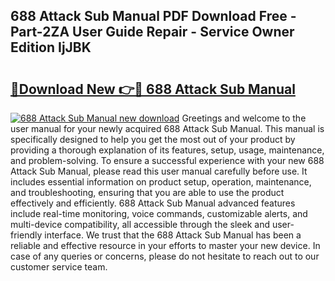 ## 688 Attack Sub Manual PDF Download Free - Part-2ZA User Guide Repair - Service Owner Edition IjJBK

# <h2><a href="http://cf13983.oget.top/?id=688+Attack+Sub+Manual">🔗Download New 👉🔴 688 Attack Sub Manual</a></h2>

[![688 Attack Sub Manual new download](https://i.imgur.com/5g1atiW.png)](http://cf13983.oget.top/?id=688+Attack+Sub+Manual)
Greetings and welcome to the user manual for your newly acquired 688 Attack Sub Manual. This manual is specifically designed to help you get the most out of your product by providing a thorough explanation of its features, setup, usage, maintenance, and problem-solving. To ensure a successful experience with your new 688 Attack Sub Manual, please read this user manual carefully before use. It includes essential information on product setup, operation, maintenance, and troubleshooting, ensuring that you are able to use the product effectively and efficiently. 688 Attack Sub Manual advanced features include real-time monitoring, voice commands, customizable alerts, and multi-device compatibility, all accessible through the sleek and user-friendly interface. We trust that the 688 Attack Sub Manual has been a reliable and effective resource in your efforts to master your new device. In case of any queries or concerns, please do not hesitate to reach out to our customer service team.
